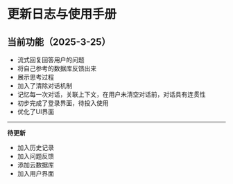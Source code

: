 # 更新日志与使用手册

## 当前功能（2025-3-25）

- 流式回复回答用户的问题
- 将自己参考的数据库反馈出来
- 展示思考过程
- 加入了清除对话机制
- 记忆每一次对话，关联上下文，在用户未清空对话前，对话具有连贯性
- 初步完成了登录界面，待投入使用
- 优化了UI界面

---

**待更新**

- 加入历史记录
- 加入问题反馈
- 添加云数据库
- 加入用户界面